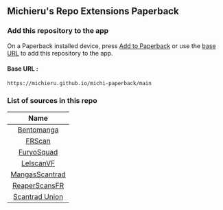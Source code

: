 ## Michieru's Repo Extensions Paperback

### Add this repository to the app

On a Paperback installed device, press [Add to Paperback](paperback://addRepo?displayName=Michieru%27s%20Extensions&url=https%3A%2F%2Fmichieru.github.io%2Fmichi-paperback%2Fmain) or use the [base URL](https://michieru.github.io/michi-paperback/main) to add this repository to the app.

#### Base URL :
```
https://michieru.github.io/michi-paperback/main
```

### List of sources in this repo

|       Name        |
| :---------------: |
| [Bentomanga](https://bentomanga.com/)         |
| [FRScan](https://fr-scan.com/)            |
| [FuryoSquad](https://furyosquad.com/)         |
| [LelscanVF](https://lelscanvf.cc/)           |
| [MangasScantrad](https://manga-scantrad.net/)     |
| [ReaperScansFR](https://reaperscans.fr/)         |
| [Scantrad Union](https://scantrad-union.com/)     |
